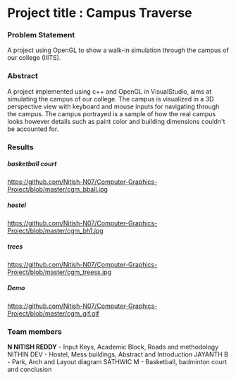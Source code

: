 # Project title : Campus Traverse

### Problem Statement
A project using OpenGL to show a walk-in simulation through the campus of our college (IIITS).

### Abstract
A project implemented using c++ and OpenGL in VisualStudio, aims at simulating the campus of our college. The campus is visualized in a 3D perspective view with keyboard and mouse inputs for navigating through the campus. The campus portrayed is
a sample of how the real campus looks however details such as paint color and building dimensions couldn't be accounted for.

### Results

##### basketball court
https://github.com/Nitish-N07/Computer-Graphics-Project/blob/master/cgm_bball.jpg
##### hostel
https://github.com/Nitish-N07/Computer-Graphics-Project/blob/master/cgm_bh1.jpg
##### trees
https://github.com/Nitish-N07/Computer-Graphics-Project/blob/master/cgm_treess.jpg
##### Demo
https://github.com/Nitish-N07/Computer-Graphics-Project/blob/master/cgm_gif.gif

### Team members
**N NITISH REDDY** - Input Keys, Academic Block, Roads and methodology
NITHIN DEV - Hostel, Mess buildings, Abstract and Introduction
JAYANTH B - Park, Arch and Layout diagram
SATHWIC M - Basketball, badminton court and conclusion
